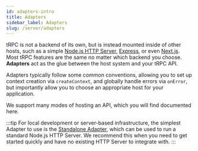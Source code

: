 ```yaml
---
id: adapters-intro
title: Adapters
sidebar_label: Adapters
slug: /server/adapters
---
```


tRPC is not a backend of its own, but is instead mounted inside of other hosts, such as a simple [Node.js HTTP Server](adapters/standalone), [Express](adapters/express), or even [Next.js](adapters/nextjs). Most tRPC features are the same no matter which backend you choose. **Adapters** act as the glue between the host system and your tRPC API.

Adapters typically follow some common conventions, allowing you to set up context creation via `createContext`, and globally handle errors via `onError`, but importantly allow you to choose an appropriate host for your application.

We support many modes of hosting an API, which you will find documented here.

:::tip
For local development or server-based infrastructure, the simplest Adapter to use is the [Standalone Adapter](adapters/standalone), which can be used to run a standard Node.js HTTP Server. We recommend this when you need to get started quickly and have no existing HTTP Server to integrate with. 
:::


